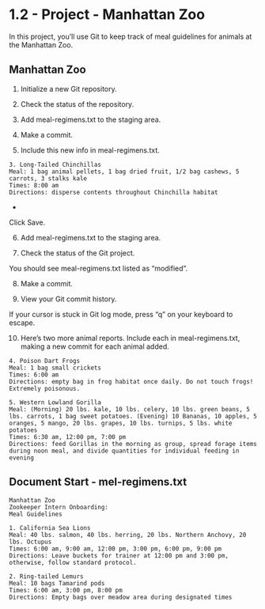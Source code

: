 # 1.2 - Project - Manhattan Zoo
In this project, you’ll use Git to keep track of meal guidelines for animals at the Manhattan Zoo.

## Manhattan Zoo

1. Initialize a new Git repository.

2. Check the status of the repository.

3. Add meal-regimens.txt to the staging area.

4. Make a commit.

5. Include this new info in meal-regimens.txt.
```
3. Long-Tailed Chinchillas
Meal: 1 bag animal pellets, 1 bag dried fruit, 1/2 bag cashews, 5 carrots, 3 stalks kale
Times: 8:00 am
Directions: disperse contents throughout Chinchilla habitat
```
-
Click Save.

6. Add meal-regimens.txt to the staging area.

7. Check the status of the Git project.

You should see meal-regimens.txt listed as “modified”.

8. Make a commit.

9. View your Git commit history.

If your cursor is stuck in Git log mode, press “q” on your keyboard to escape.

10. Here’s two more animal reports. Include each in meal-regimens.txt, making a new commit for each animal added.
```
4. Poison Dart Frogs
Meal: 1 bag small crickets
Times: 6:00 am
Directions: empty bag in frog habitat once daily. Do not touch frogs! Extremely poisonous.
 
5. Western Lowland Gorilla
Meal: (Morning) 20 lbs. kale, 10 lbs. celery, 10 lbs. green beans, 5 lbs. carrots, 1 bag sweet potatoes. (Evening) 10 Bananas, 10 apples, 5 oranges, 5 mango, 20 lbs. grapes, 10 lbs. turnips, 5 lbs. white potatoes
Times: 6:30 am, 12:00 pm, 7:00 pm
Directions: feed Gorillas in the morning as group, spread forage items during noon meal, and divide quantities for individual feeding in evening
```

## Document Start - mel-regimens.txt
```
Manhattan Zoo
Zookeeper Intern Onboarding:
Meal Guidelines

1. California Sea Lions
Meal: 40 lbs. salmon, 40 lbs. herring, 20 lbs. Northern Anchovy, 20 lbs. Octupus
Times: 6:00 am, 9:00 am, 12:00 pm, 3:00 pm, 6:00 pm, 9:00 pm
Directions: Leave buckets for trainer at 12:00 pm and 3:00 pm, otherwise, follow standard protocol.

2. Ring-tailed Lemurs
Meal: 10 bags Tamarind pods
Times: 6:00 am, 3:00 pm, 8:00 pm
Directions: Empty bags over meadow area during designated times
```